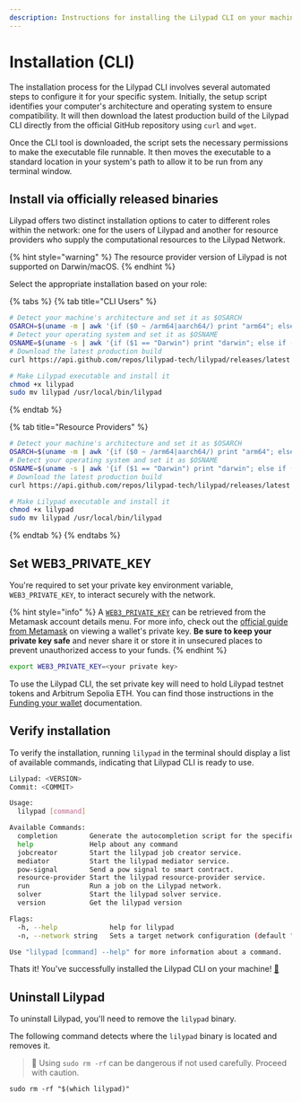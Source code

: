 ```yaml
---
description: Instructions for installing the Lilypad CLI on your machine
---
```


# Installation (CLI)

The installation process for the Lilypad CLI involves several automated steps to configure it for your specific system. Initially, the setup script identifies your computer's architecture and operating system to ensure compatibility. It will then download the latest production build of the Lilypad CLI directly from the official GitHub repository using `curl` and `wget`.

Once the CLI tool is downloaded, the script sets the necessary permissions to make the executable file runnable. It then moves the executable to a standard location in your system's path to allow it to be run from any terminal window.

## Install via officially released binaries

Lilypad offers two distinct installation options to cater to different roles within the network: one for the users of Lilypad and another for resource providers who supply the computational resources to the Lilypad Network.

{% hint style="warning" %}
The resource provider version of Lilypad is not supported on Darwin/macOS.
{% endhint %}

Select the appropriate installation based on your role:

{% tabs %}
{% tab title="CLI Users" %}

```bash
# Detect your machine's architecture and set it as $OSARCH
OSARCH=$(uname -m | awk '{if ($0 ~ /arm64|aarch64/) print "arm64"; else if ($0 ~ /x86_64|amd64/) print "amd64"; else print "unsupported_arch"}') && export OSARCH;
# Detect your operating system and set it as $OSNAME
OSNAME=$(uname -s | awk '{if ($1 == "Darwin") print "darwin"; else if ($1 == "Linux") print "linux"; else print "unsupported_os"}') && export OSNAME;
# Download the latest production build
curl https://api.github.com/repos/lilypad-tech/lilypad/releases/latest | grep "browser_download_url.*lilypad-$OSNAME-$OSARCH-cpu" | cut -d : -f 2,3 | tr -d \" | wget -i - -O lilypad

# Make Lilypad executable and install it
chmod +x lilypad
sudo mv lilypad /usr/local/bin/lilypad
```

{% endtab %}

{% tab title="Resource Providers" %}

```bash
# Detect your machine's architecture and set it as $OSARCH
OSARCH=$(uname -m | awk '{if ($0 ~ /arm64|aarch64/) print "arm64"; else if ($0 ~ /x86_64|amd64/) print "amd64"; else print "unsupported_arch"}') && export OSARCH;
# Detect your operating system and set it as $OSNAME
OSNAME=$(uname -s | awk '{if ($1 == "Darwin") print "darwin"; else if ($1 == "Linux") print "linux"; else print "unsupported_os"}') && export OSNAME;
# Download the latest production build
curl https://api.github.com/repos/lilypad-tech/lilypad/releases/latest | grep "browser_download_url.*lilypad-$OSNAME-$OSARCH-gpu" | cut -d : -f 2,3 | tr -d \" | wget -i - -O lilypad

# Make Lilypad executable and install it
chmod +x lilypad
sudo mv lilypad /usr/local/bin/lilypad
```

{% endtab %}
{% endtabs %}

## Set WEB3_PRIVATE_KEY

You're required to set your private key environment variable, `WEB3_PRIVATE_KEY`, to interact securely with the network.&#x20;

{% hint style="info" %}
A [`WEB3_PRIVATE_KEY`](https://docs.lilypad.tech/lilypad/lilypad-milky-way-testnet/install-run-requirements#id-2.-set-web3_private_key) can be retrieved from the Metamask account details menu. For more info, check out the [official guide from Metamask](https://support.metamask.io/managing-my-wallet/secret-recovery-phrase-and-private-keys/how-to-export-an-accounts-private-key/) on viewing a wallet's private key. **Be sure to keep your private key safe** and never share it or store it in unsecured places to prevent unauthorized access to your funds.
{% endhint %}

```bash
export WEB3_PRIVATE_KEY=<your private key>
```

To use the Lilypad CLI, the set private key will need to hold Lilypad testnet tokens and Arbitrum Sepolia ETH. You can find those instructions in the [Funding your wallet](quick-start/funding-your-wallet-from-faucet.md) documentation.

## Verify installation

To verify the installation, running `lilypad` in the terminal should display a list of available commands, indicating that Lilypad CLI is ready to use.

```bash
Lilypad: <VERSION>
Commit: <COMMIT>

Usage:
  lilypad [command]

Available Commands:
  completion        Generate the autocompletion script for the specified shell
  help              Help about any command
  jobcreator        Start the lilypad job creator service.
  mediator          Start the lilypad mediator service.
  pow-signal        Send a pow signal to smart contract.
  resource-provider Start the lilypad resource-provider service.
  run               Run a job on the Lilypad network.
  solver            Start the lilypad solver service.
  version           Get the lilypad version

Flags:
  -h, --help             help for lilypad
  -n, --network string   Sets a target network configuration (default "testnet")

Use "lilypad [command] --help" for more information about a command.
```

Thats it! You've successfully installed the Lilypad CLI on your machine! [🎉](https://emojipedia.org/party-popper)

## Uninstall Lilypad

To uninstall Lilypad, you'll need to remove the `lilypad` binary.

The following command detects where the `lilypad` binary is located and removes it.

> 🚨 Using `sudo rm -rf` can be dangerous if not used carefully. Proceed with caution.

```
sudo rm -rf "$(which lilypad)"
```
